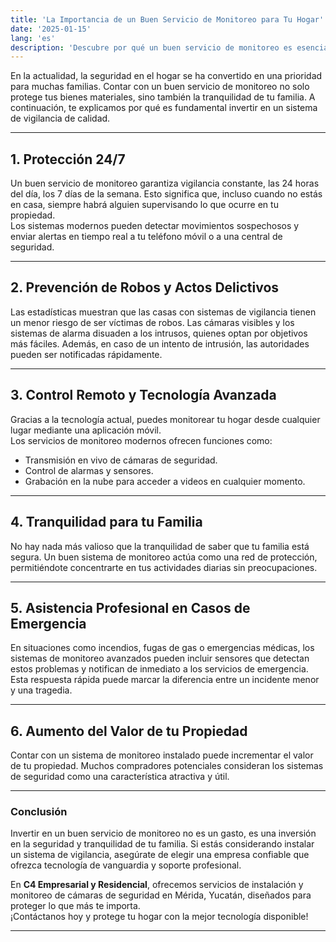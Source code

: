 ```yaml
---
title: 'La Importancia de un Buen Servicio de Monitoreo para Tu Hogar'
date: '2025-01-15'
lang: 'es'
description: 'Descubre por qué un buen servicio de monitoreo es esencial para proteger tu hogar y garantizar la seguridad de tu familia.'
---
```


En la actualidad, la seguridad en el hogar se ha convertido en una prioridad para muchas familias. Contar con un buen servicio de monitoreo no solo protege tus bienes materiales, sino también la tranquilidad de tu familia. A continuación, te explicamos por qué es fundamental invertir en un sistema de vigilancia de calidad.

---

## 1. **Protección 24/7**

Un buen servicio de monitoreo garantiza vigilancia constante, las 24 horas del día, los 7 días de la semana. Esto significa que, incluso cuando no estás en casa, siempre habrá alguien supervisando lo que ocurre en tu propiedad.  
Los sistemas modernos pueden detectar movimientos sospechosos y enviar alertas en tiempo real a tu teléfono móvil o a una central de seguridad.

---

## 2. **Prevención de Robos y Actos Delictivos**

Las estadísticas muestran que las casas con sistemas de vigilancia tienen un menor riesgo de ser víctimas de robos. Las cámaras visibles y los sistemas de alarma disuaden a los intrusos, quienes optan por objetivos más fáciles. Además, en caso de un intento de intrusión, las autoridades pueden ser notificadas rápidamente.

---

## 3. **Control Remoto y Tecnología Avanzada**

Gracias a la tecnología actual, puedes monitorear tu hogar desde cualquier lugar mediante una aplicación móvil.  
Los servicios de monitoreo modernos ofrecen funciones como:  
- Transmisión en vivo de cámaras de seguridad.  
- Control de alarmas y sensores.  
- Grabación en la nube para acceder a videos en cualquier momento.

---

## 4. **Tranquilidad para tu Familia**

No hay nada más valioso que la tranquilidad de saber que tu familia está segura. Un buen sistema de monitoreo actúa como una red de protección, permitiéndote concentrarte en tus actividades diarias sin preocupaciones.

---

## 5. **Asistencia Profesional en Casos de Emergencia**

En situaciones como incendios, fugas de gas o emergencias médicas, los sistemas de monitoreo avanzados pueden incluir sensores que detectan estos problemas y notifican de inmediato a los servicios de emergencia.  
Esta respuesta rápida puede marcar la diferencia entre un incidente menor y una tragedia.

---

## 6. **Aumento del Valor de tu Propiedad**

Contar con un sistema de monitoreo instalado puede incrementar el valor de tu propiedad. Muchos compradores potenciales consideran los sistemas de seguridad como una característica atractiva y útil.

---

### Conclusión

Invertir en un buen servicio de monitoreo no es un gasto, es una inversión en la seguridad y tranquilidad de tu familia. Si estás considerando instalar un sistema de vigilancia, asegúrate de elegir una empresa confiable que ofrezca tecnología de vanguardia y soporte profesional.

En **C4 Empresarial y Residencial**, ofrecemos servicios de instalación y monitoreo de cámaras de seguridad en Mérida, Yucatán, diseñados para proteger lo que más te importa.  
¡Contáctanos hoy y protege tu hogar con la mejor tecnología disponible!

---

